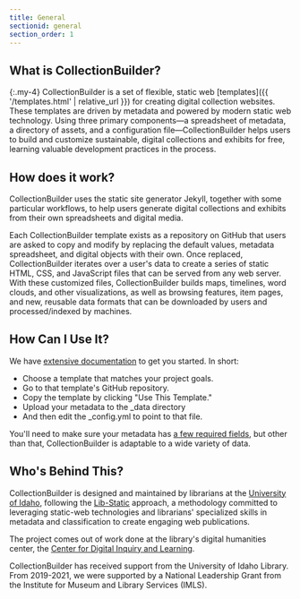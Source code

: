 ```yaml
---
title: General
sectionid: general
section_order: 1
---
```


## What is CollectionBuilder?

{:.my-4}
CollectionBuilder is a set of flexible, static web [templates]({{ '/templates.html' | relative_url }}) for creating digital collection websites. These templates  are driven by metadata and powered by modern static web technology. Using three primary components—a spreadsheet of metadata, a directory of assets, and a configuration file—CollectionBuilder helps users to build and customize sustainable, digital collections and exhibits for free, learning valuable development practices in the process.  

## How does it work?

CollectionBuilder uses the static site generator Jekyll, together with some particular workflows, to help users generate digital collections and exhibits from their own spreadsheets and digital media. 

Each CollectionBuilder template exists as a repository on GitHub that users are asked to copy and modify by replacing the default values, metadata spreadsheet, and digital objects with their own. Once replaced, CollectionBuilder iterates over a user's data to create a series of static HTML, CSS, and JavaScript files that can be served from any web server. With these customized files, CollectionBuilder builds maps, timelines, word clouds, and other visualizations, as well as browsing features, item pages, and new, reusable data formats that can be downloaded by users and processed/indexed by machines.

## How Can I Use It?

We have [extensive documentation](https://collectionbuilder.github.io/cb-docs/) to get you started. In short: 
- Choose a template that matches your project goals. 
- Go to that template's GitHub repository.
- Copy the template by clicking "Use This Template." 
- Upload your metadata to the _data directory 
- And then edit the _config.yml to point to that file. 

You'll need to make sure your metadata has [a few required fields](https://collectionbuilder.github.io/cb-docs/docs/metadata/), but other than that, CollectionBuilder is adaptable to a wide variety of data. 

## Who's Behind This?

CollectionBuilder is designed and maintained by librarians at the [University of Idaho](https://www.lib.uidaho.edu), following the [Lib-Static](https://lib-static.github.io/) approach, a methodology committed to leveraging static-web technologies and librarians' specialized skills in metadata and classification to create engaging web publications. 

The project comes out of work done at the library's digital humanities center, the [Center for Digital Inquiry and Learning](https://www.lib.uidaho.edu). 

CollectionBuilder has received support from the University of Idaho Library. From 2019-2021, we were supported by a National Leadership Grant from the Institute for Museum and Library Services (IMLS). 
